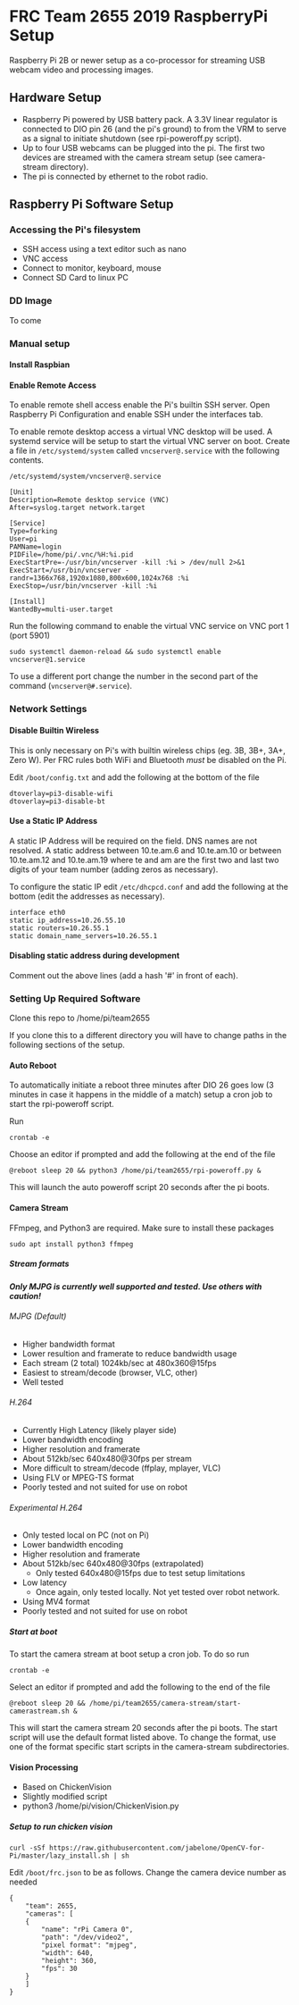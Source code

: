 # FRC Team 2655 2019 RaspberryPi Setup
Raspberry Pi 2B or newer setup as a co-processor for streaming USB webcam video and processing images.

## Hardware Setup
- Raspberry Pi powered by USB battery pack. A 3.3V linear regulator is connected to DIO pin 26 (and the pi's ground) to from the VRM to serve as a signal to initiate shutdown (see rpi-poweroff.py script).
- Up to four USB webcams can be plugged into the pi. The first two devices are streamed with the camera stream setup (see camera-stream directory). 
- The pi is connected by ethernet to the robot radio.

## Raspberry Pi Software Setup

### Accessing the Pi's filesystem
- SSH access using a text editor such as nano
- VNC access
- Connect to monitor, keyboard, mouse
- Connect SD Card to linux PC

### DD Image
To come

### Manual setup

#### Install Raspbian

#### Enable Remote Access
To enable remote shell access enable the Pi's builtin SSH server. Open Raspberry Pi Configuration and enable SSH under the interfaces tab.

To enable remote desktop access a virtual VNC desktop will be used. A systemd service will be setup to start the virtual VNC server on boot. Create a file in `/etc/systemd/system` called `vncserver@.service` with the following contents.

`/etc/systemd/system/vncserver@.service`
```
[Unit]
Description=Remote desktop service (VNC)
After=syslog.target network.target

[Service]
Type=forking
User=pi
PAMName=login
PIDFile=/home/pi/.vnc/%H:%i.pid
ExecStartPre=-/usr/bin/vncserver -kill :%i > /dev/null 2>&1
ExecStart=/usr/bin/vncserver -randr=1366x768,1920x1080,800x600,1024x768 :%i
ExecStop=/usr/bin/vncserver -kill :%i

[Install]
WantedBy=multi-user.target
```

Run the following command to enable the virtual VNC service on VNC port 1 (port 5901)

```
sudo systemctl daemon-reload && sudo systemctl enable vncserver@1.service
```

To use a different port change the number in the second part of the command (`vncserver@#.service`).

### Network Settings

#### Disable Builtin Wireless
This is only necessary on Pi's with builtin wireless chips (eg. 3B, 3B+, 3A+, Zero W). Per FRC rules both WiFi and Bluetooth *must* be disabled on the Pi.

Edit `/boot/config.txt` and add the following at the bottom of the file

```
dtoverlay=pi3-disable-wifi
dtoverlay=pi3-disable-bt
```

#### Use a Static IP Address
A static IP Address will be required on the field. DNS names are not resolved. A static address between 10.te.am.6 and 10.te.am.10 or between 10.te.am.12 and 10.te.am.19 where te and am are the first two and last two digits of your team number (adding zeros as necessary).

To configure the static IP edit `/etc/dhcpcd.conf` and add the following at the bottom (edit the addresses as necessary).

```
interface eth0 
static ip_address=10.26.55.10 
static routers=10.26.55.1 
static domain_name_servers=10.26.55.1 
```

#### Disabling static address during development

Comment out the above lines (add a hash '#' in front of each).

### Setting Up Required Software

Clone this repo to /home/pi/team2655

If you clone this to a different directory you will have to change paths in the following sections of the setup.

#### Auto Reboot
To automatically initiate a reboot three minutes after DIO 26 goes low (3 minutes in case it happens in the middle of a match) setup a cron job to start the rpi-poweroff script.

Run 
```
crontab -e
```

Choose an editor if prompted and add the following at the end of the file

```
@reboot sleep 20 && python3 /home/pi/team2655/rpi-poweroff.py &
```

This will launch the auto poweroff script 20 seconds after the pi boots.

#### Camera Stream

FFmpeg, and Python3 are required. Make sure to install these packages

```
sudo apt install python3 ffmpeg
```

##### Stream formats
***Only MJPG is currently well supported and tested. Use others with caution!***

###### MJPG (Default)
- Higher bandwidth format
- Lower resultion and framerate to reduce bandwidth usage
- Each stream (2 total) 1024kb/sec at 480x360@15fps
- Easiest to stream/decode (browser, VLC, other)
- Well tested

###### H.264
- Currently High Latency (likely player side)
- Lower bandwidth encoding
- Higher resolution and framerate
- About 512kb/sec 640x480@30fps per stream
- More difficult to stream/decode (ffplay, mplayer, VLC)
- Using FLV or MPEG-TS format
- Poorly tested and not suited for use on robot

###### Experimental H.264
- Only tested local on PC (not on Pi)
- Lower bandwidth encoding
- Higher resolution and framerate
- About 512kb/sec 640x480@30fps (extrapolated)
    - Only tested 640x480@15fps due to test setup limitations
- Low latency
    - Once again, only tested locally. Not yet tested over robot network.
- Using MV4 format
- Poorly tested and not suited for use on robot

##### Start at boot

To start the camera stream at boot setup a cron job. To do so run 

```
crontab -e
```

Select an editor if prompted and add the following to the end of the file

```
@reboot sleep 20 && /home/pi/team2655/camera-stream/start-camerastream.sh &
```

This will start the camera stream 20 seconds after the pi boots. The start script will use the default format listed above. To change the format, use one of the format specific start scripts in the camera-stream subdirectories.


#### Vision Processing
- Based on ChickenVision
- Slightly modified script
- python3 /home/pi/vision/ChickenVision.py

##### Setup to run chicken vision
```
curl -sSf https://raw.githubusercontent.com/jabelone/OpenCV-for-Pi/master/lazy_install.sh | sh
```

Edit `/boot/frc.json` to be as follows. Change the camera device number as needed
```
{
    "team": 2655,
    "cameras": [
	{
	    "name": "rPi Camera 0",
	    "path": "/dev/video2",
	    "pixel format": "mjpeg",
	    "width": 640,
	    "height": 360,
	    "fps": 30
	}
    ]
}

```